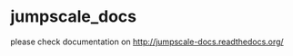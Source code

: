 jumpscale_docs
==============

please check documentation on
http://jumpscale-docs.readthedocs.org/

